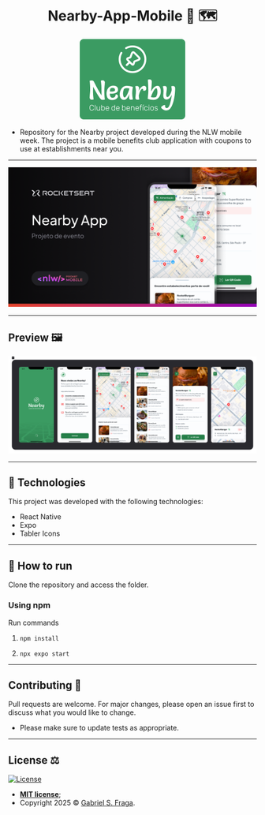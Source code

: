 <h1 align="center"> Nearby-App-Mobile 📱 🗺️ </h1>

<p align="center">
  <img alt="Logo_Nearby" src="assetes-md/Logo_Text.png" />
</p>

- Repository for the Nearby project developed during the NLW mobile week. The project is a mobile benefits club application with coupons to use at establishments near you.

---

<p align="center">
  <img alt="Thumbnail" src="assetes-md/Thumbnail.png" />
</p>

---

## Preview 🖼️

<p align="center">
  <img alt="Telas_Aplicacao" src="assetes-md/project.png" />
</p>

---


## 🧪 Technologies

This project was developed with the following technologies:

- React Native
- Expo
- Tabler Icons

---

## 🚀 How to run

Clone the repository and access the folder.

### Using npm

Run commands

1) ```npm install```

2) ```npx expo start```

---

## Contributing 🤝

Pull requests are welcome. For major changes, please open an issue first to discuss what you would like to change.

- Please make sure to update tests as appropriate.

---

## License ⚖️

[![License](http://img.shields.io/:license-mit-green.svg?style=flat-square)](http://badges.mit-license.org)

- **[MIT license](https://github.com/GabrielFraga962/Project-NLW-InOrbit/blob/main/LICENSE)**;
- Copyright 2025 © <a href="https://github.com/GabrielFraga962" target="_blank">Gabriel S. Fraga</a>.

